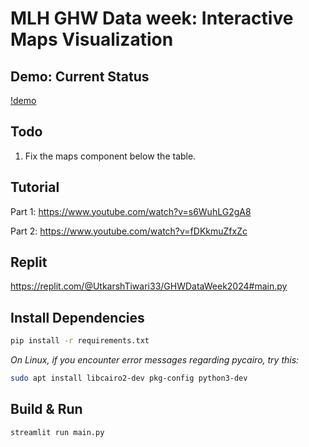 # MLH GHW Data week: Interactive Maps Visualization

## Demo: Current Status

[!demo](./demo.PNG)

## Todo

1. Fix the maps component below the table.

## Tutorial

Part 1: https://www.youtube.com/watch?v=s6WuhLG2gA8

Part 2: https://www.youtube.com/watch?v=fDKkmuZfxZc

## Replit

https://replit.com/@UtkarshTiwari33/GHWDataWeek2024#main.py

## Install Dependencies

```bash
pip install -r requirements.txt
```

*On Linux, if you encounter error messages regarding pycairo, try this:*

```bash
sudo apt install libcairo2-dev pkg-config python3-dev
```

## Build & Run

```bash
streamlit run main.py
```
